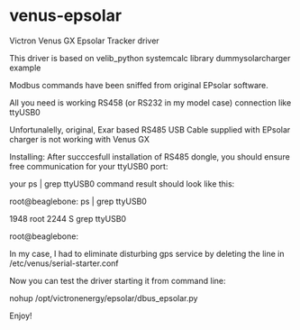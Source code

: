 # venus-epsolar
Victron Venus GX Epsolar Tracker driver

This driver is based on velib_python systemcalc library dummysolarcharger example

Modbus commands have been sniffed from original EPsolar software.

All you need is working RS458 (or RS232 in my model case) connection like ttyUSB0

Unfortunalelly, original, Exar based RS485 USB Cable supplied with EPsolar charger is not working  with Venus GX 

Installing:
After succcesfull installation of RS485 dongle, you should ensure free communication for your ttyUSB0 port:

your ps | grep ttyUSB0 command result should look like this:

root@beaglebone: ps | grep ttyUSB0

1948 root      2244 S    grep ttyUSB0

root@beaglebone:


In my case, I had to eliminate disturbing gps service by deleting the line in /etc/venus/serial-starter.conf


Now you can test the driver starting it from command line:

nohup  /opt/victronenergy/epsolar/dbus_epsolar.py


Enjoy!






